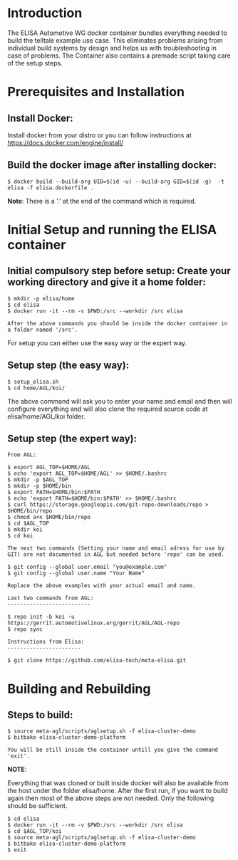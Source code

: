# Introduction
The ELISA Automotive WG docker container bundles everything needed to build the telltale example use case.
This eliminates problems arising from individual build systems by design and helps us with troubleshooting in case of problems.
The Container also contains a premade script taking care of the setup steps.
# Prerequisites and Installation
Install Docker:
--------------

Install docker from your distro or you can follow instructions at https://docs.docker.com/engine/install/


Build the docker image after installing docker:
----------------------------------------------

	$ docker build --build-arg UID=$(id -u) --build-arg GID=$(id -g)  -t elisa -f elisa.dockerfile .

**Note**:
There is a '.' at the end of the command which is required.

# Initial Setup and running the ELISA container
Initial compulsory step before setup: Create your working directory and give it a home folder:
-------------------------

	$ mkdir -p elisa/home
	$ cd elisa
	$ docker run -it --rm -v $PWD:/src --workdir /src elisa

	After the above commands you should be inside the docker container in a folder named '/src'.

For setup you can either use the easy way or the expert way.

Setup step (the easy way):
-------------------------

	$ setup_elisa.sh
	$ cd home/AGL/koi/

The above command will ask you to enter your name and email and then will configure everything and will also clone the required source code at elisa/home/AGL/koi folder.


Setup step (the expert way):
---------------------------

	From AGL:

	$ export AGL_TOP=$HOME/AGL
	$ echo 'export AGL_TOP=$HOME/AGL' >> $HOME/.bashrc
	$ mkdir -p $AGL_TOP
	$ mkdir -p $HOME/bin
	$ export PATH=$HOME/bin:$PATH
	$ echo 'export PATH=$HOME/bin:$PATH' >> $HOME/.bashrc
	$ curl https://storage.googleapis.com/git-repo-downloads/repo > $HOME/bin/repo
	$ chmod a+x $HOME/bin/repo
	$ cd $AGL_TOP
	$ mkdir koi
	$ cd koi

	The next two commands (Setting your name and email adress for use by GIT) are not documented in AGL but needed before 'repo' can be used.

	$ git config --global user.email "you@example.com"
	$ git config --global user.name "Your Name"

	Replace the above examples with your actual email and name.

	Last two commands from AGL:
	--------------------------

	$ repo init -b koi -u https://gerrit.automotivelinux.org/gerrit/AGL/AGL-repo
	$ repo sync

	Instructions from Elisa:
	-----------------------

	$ git clone https://github.com/elisa-tech/meta-elisa.git

# Building and Rebuilding

Steps to build:
--------------

	$ source meta-agl/scripts/aglsetup.sh -f elisa-cluster-demo
	$ bitbake elisa-cluster-demo-platform

	You will be still inside the container untill you give the command 'exit'.

**NOTE**:

Everything that was cloned or built inside docker will also be available from the host under the folder elisa/home.
After the first run, if you want to build again then most of the above steps are not needed.
Only the following should be sufficient.

	$ cd elisa
	$ docker run -it --rm -v $PWD:/src --workdir /src elisa
	$ cd $AGL_TOP/koi
	$ source meta-agl/scripts/aglsetup.sh -f elisa-cluster-demo
	$ bitbake elisa-cluster-demo-platform
	$ exit
